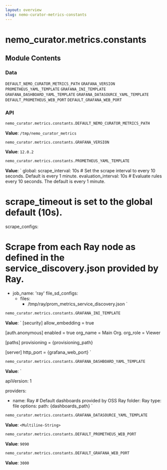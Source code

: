 ```yaml
---
layout: overview
slug: nemo-curator-metrics-constants
---
```


# nemo_curator.metrics.constants



## Module Contents

### Data

`DEFAULT_NEMO_CURATOR_METRICS_PATH`
`GRAFANA_VERSION`
`PROMETHEUS_YAML_TEMPLATE`
`GRAFANA_INI_TEMPLATE`
`GRAFANA_DASHBOARD_YAML_TEMPLATE`
`GRAFANA_DATASOURCE_YAML_TEMPLATE`
`DEFAULT_PROMETHEUS_WEB_PORT`
`DEFAULT_GRAFANA_WEB_PORT`

### API

```python
nemo_curator.metrics.constants.DEFAULT_NEMO_CURATOR_METRICS_PATH
```

**Value**: `/tmp/nemo_curator_metrics`


```python
nemo_curator.metrics.constants.GRAFANA_VERSION
```

**Value**: `12.0.2`


```python
nemo_curator.metrics.constants.PROMETHEUS_YAML_TEMPLATE
```

**Value**: `
global:
  scrape_interval: 10s # Set the scrape interval to every 10 seconds. Default is every 1 minute.
  evaluation_interval: 10s # Evaluate rules every 10 seconds. The default is every 1 minute.
  # scrape_timeout is set to the global default (10s).

scrape_configs:
# Scrape from each Ray node as defined in the service_discovery.json provided by Ray.
- job_name: 'ray'
  file_sd_configs:
  - files:
    - /tmp/ray/prom_metrics_service_discovery.json
`


```python
nemo_curator.metrics.constants.GRAFANA_INI_TEMPLATE
```

**Value**: `
[security]
allow_embedding = true

[auth.anonymous]
enabled = true
org_name = Main Org.
org_role = Viewer

[paths]
provisioning = \{provisioning_path\}

[server]
http_port = \{grafana_web_port\}
`


```python
nemo_curator.metrics.constants.GRAFANA_DASHBOARD_YAML_TEMPLATE
```

**Value**: `

apiVersion: 1

providers:
  - name: Ray    # Default dashboards provided by OSS Ray
    folder: Ray
    type: file
    options:
      path: \{dashboards_path\}
`


```python
nemo_curator.metrics.constants.GRAFANA_DATASOURCE_YAML_TEMPLATE
```

**Value**: `<Multiline-String>`


```python
nemo_curator.metrics.constants.DEFAULT_PROMETHEUS_WEB_PORT
```

**Value**: `9090`


```python
nemo_curator.metrics.constants.DEFAULT_GRAFANA_WEB_PORT
```

**Value**: `3000`


